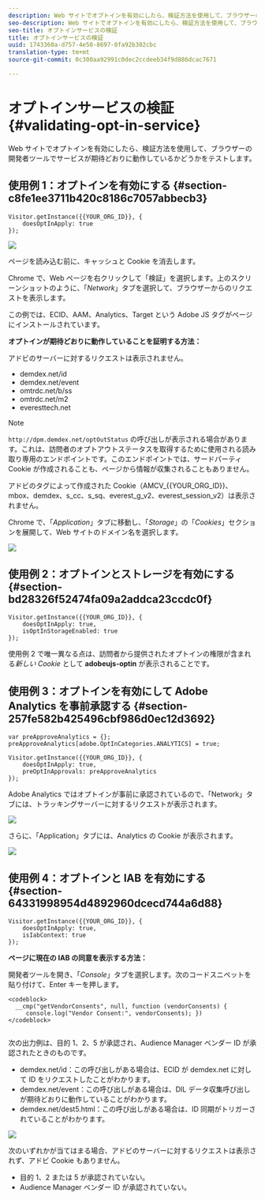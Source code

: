 ```yaml
---
description: Web サイトでオプトインを有効にしたら、検証方法を使用して、ブラウザーの開発者ツールでサービスが期待どおりに動作しているかどうかをテストします。
seo-description: Web サイトでオプトインを有効にしたら、検証方法を使用して、ブラウザーの開発者ツールでサービスが期待どおりに動作しているかどうかをテストします。
seo-title: オプトインサービスの検証
title: オプトインサービスの検証
uuid: 1743360a-d757-4e50-8697-0fa92b302cbc
translation-type: tm+mt
source-git-commit: 0c300aa92991c0dec2ccdeeb34f9d886dcac7671

---
```



# オプトインサービスの検証{#validating-opt-in-service}

Web サイトでオプトインを有効にしたら、検証方法を使用して、ブラウザーの開発者ツールでサービスが期待どおりに動作しているかどうかをテストします。

## 使用例 1：オプトインを有効にする {#section-c8fe1ee3711b420c8186c7057abbecb3}

```
Visitor.getInstance({{YOUR_ORG_ID}}, { 
    doesOptInApply: true 
});
```

![](assets/use_case_1_1.png)

ページを読み込む前に、キャッシュと Cookie を消去します。

Chrome で、Web ページを右クリックして「検証」を選択します。上のスクリーンショットのように、「*Network*」タブを選択して、ブラウザーからのリクエストを表示します。

この例では、ECID、AAM、Analytics、Target という Adobe JS タグがページにインストールされています。

**オプトインが期待どおりに動作していることを証明する方法：**

アドビのサーバーに対するリクエストは表示されません。

* demdex.net/id
* demdex.net/event
* omtrdc.net/b/ss
* omtrdc.net/m2
* everesttech.net

>[!NOTE]
>
>`http://dpm.demdex.net/optOutStatus` の呼び出しが表示される場合があります。これは、訪問者のオプトアウトステータスを取得するために使用される読み取り専用のエンドポイントです。このエンドポイントでは、サードパーティ Cookie が作成されることも、ページから情報が収集されることもありません。

アドビのタグによって作成された Cookie（AMCV_{{YOUR_ORG_ID}}、mbox、demdex、s_cc、s_sq、everest_g_v2、everest_session_v2）は表示されません。

Chrome で、「*Application*」タブに移動し、「*Storage*」の「*Cookies*」セクションを展開して、Web サイトのドメイン名を選択します。

![](assets/use_case_1_2.png)

## 使用例 2：オプトインとストレージを有効にする {#section-bd28326f52474fa09a2addca23ccdc0f}

```
Visitor.getInstance({{YOUR_ORG_ID}}, { 
    doesOptInApply: true, 
    isOptInStorageEnabled: true 
});
```

使用例 2 で唯一異なる点は、訪問者から提供されたオプトインの権限が含まれる&#x200B;*新しい Cookie* として **adobeujs-optin** が表示されることです。

## 使用例 3：オプトインを有効にして Adobe Analytics を事前承認する {#section-257fe582b425496cbf986d0ec12d3692}

```
var preApproveAnalytics = {}; 
preApproveAnalytics[adobe.OptInCategories.ANALYTICS] = true;

Visitor.getInstance({{YOUR_ORG_ID}}, { 
    doesOptInApply: true, 
    preOptInApprovals: preApproveAnalytics 
});
```

Adobe Analytics ではオプトインが事前に承認されているので、「Network」タブには、トラッキングサーバーに対するリクエストが表示されます。

![](assets/use_case_3_1.png)

さらに、「Application」タブには、Analytics の Cookie が表示されます。

![](assets/use_case_3_2.png)

## 使用例 4：オプトインと IAB を有効にする {#section-64331998954d4892960dcecd744a6d88}

```
Visitor.getInstance({{YOUR_ORG_ID}}, { 
    doesOptInApply: true, 
    isIabContext: true 
});
```

**ページに現在の IAB の同意を表示する方法：**

開発者ツールを開き、「*Console*」タブを選択します。次のコードスニペットを貼り付けて、Enter キーを押します。

```
<codeblock>
  __cmp("getVendorConsents", null, function (vendorConsents) { 
     console.log("Vendor Consent:", vendorConsents); }) 
</codeblock>  
  
```

次の出力例は、目的 1、2、5 が承認され、Audience Manager ベンダー ID が承認されたときのものです。

* demdex.net/id：この呼び出しがある場合は、ECID が demdex.net に対して ID をリクエストしたことがわかります。
* demdex.net/event：この呼び出しがある場合は、DIL データ収集呼び出しが期待どおりに動作していることがわかります。
* demdex.net/dest5.html：この呼び出しがある場合は、ID 同期がトリガーされていることがわかります。

![](assets/use_case_4_1.png)

次のいずれかが当てはまる場合、アドビのサーバーに対するリクエストは表示されず、アドビ Cookie もありません。

* 目的 1、2 または 5 が承認されていない。
* Audience Manager ベンダー ID が承認されていない。